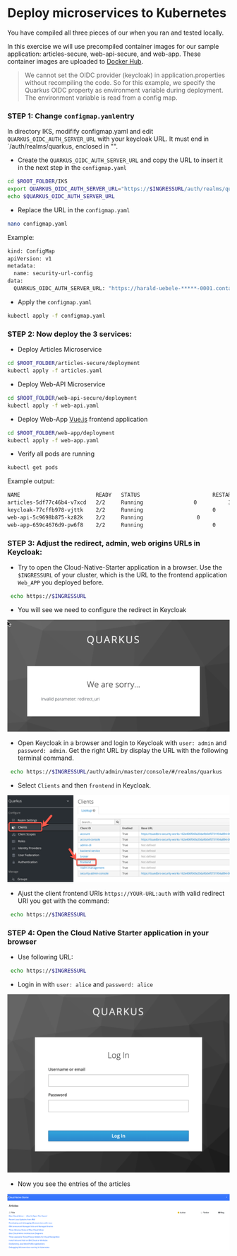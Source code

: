 # Deploy microservices to Kubernetes

You have compiled all three pieces of our  when you ran and tested locally.

In this exercise we will use precompiled container images for our sample application: articles-secure, web-api-secure, and web-app. These container images are uploaded to [Docker Hub](https://hub.docker.com/u/haraldu).

> We cannot set the OIDC provider (keycloak) in application.properties without recompiling the code. So for this example, we specify the Quarkus OIDC property as environment variable during deployment. The environment variable is read from a config map. 

### STEP 1: Change `configmap.yaml`entry

In directory IKS, modifify configmap.yaml and edit `QUARKUS_OIDC_AUTH_SERVER_URL` with your keycloak URL. It must end in `/auth/realms/quarkus, enclosed in "".

* Create the `QUARKUS_OIDC_AUTH_SERVER_URL` and copy the URL to insert it in the next step in the `configmap.yaml`

```sh
cd $ROOT_FOLDER/IKS
export QUARKUS_OIDC_AUTH_SERVER_URL="https://$INGRESSURL/auth/realms/quarkus"
echo $QUARKUS_OIDC_AUTH_SERVER_URL
```

* Replace the URL in the `configmap.yaml`

```sh
nano configmap.yaml
```

Example:

```sh
kind: ConfigMap
apiVersion: v1
metadata:
  name: security-url-config
data:
  QUARKUS_OIDC_AUTH_SERVER_URL: "https://harald-uebele-*****-0001.containers.appdomain.cloud/auth/realms/quarkus"
```

* Apply the `configmap.yaml`

```sh
kubectl apply -f configmap.yaml
```

### STEP 2: Now deploy the 3 services:

* Deploy Articles Microservice

```sh
cd $ROOT_FOLDER/articles-secure/deployment
kubectl apply -f articles.yaml
```

* Deploy Web-API Microservice

```sh
cd $ROOT_FOLDER/web-api-secure/deployment
kubectl apply -f web-api.yaml
```

* Deploy Web-App [Vue.js](https://vuejs.org/) frontend application

```sh
cd $ROOT_FOLDER/web-app/deployment
kubectl apply -f web-app.yaml
```

* Verify all pods are running

```sh
kubectl get pods
```

Example output:

```sh
NAME                        READY   STATUS                       RESTARTS   AGE
articles-5df77c46b4-v7xcd   2/2     Running                0          3h35m
keycloak-77cffb978-vjttk    2/2     Running                      0          44h
web-api-5c9698b875-kz82k    2/2     Running                 0          3h35m
web-app-659c4676d9-pw6f8    2/2     Running                      0          3h34m
```

### STEP 3: Adjust the redirect, admin, web origins URLs in Keycloak:

* Try to open the Cloud-Native-Starter application in a browser. Use the `$INGRESSURL` of your cluster, which is the URL to the frontend application `Web_APP` you deployed before.

```sh
 echo https://$INGRESSURL
```

* You will see we need to configure the redirect in Keycloak

![](../../images/cns-wrong-redirect-uri.png)


* Open Keycloak in a browser and login to Keycloak with `user: admin` and `password: admin`. Get the right URL by display the URL with the following terminal command.

```sh
 echo https://$INGRESSURL/auth/admin/master/console/#/realms/quarkus
```

* Select `Clients` and then `frontend` in Keycloak.

![](../../images/cns-ajust-client-redirect.png)

* Ajust the client frontend URIs `https://YOUR-URL:auth` with valid redirect URI you get with the command:

```sh
 echo https://$INGRESSURL
```

### STEP 4: Open the Cloud Native Starter application in your browser

* Use following URL:

```sh
 echo https://$INGRESSURL
```

* Login in with `user: alice` and `password: alice`

![](../../images/cns-logon-keycloak.png)

* Now you see the entries of the articles

![](../../images/cns-web-app-ui.png)